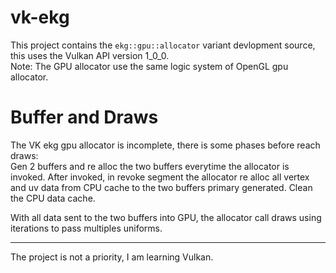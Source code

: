 # vk-ekg

This project contains the `ekg::gpu::allocator` variant devlopment source, this uses the Vulkan API version 1_0_0.  
Note: The GPU allocator use the same logic system of OpenGL gpu allocator.

# Buffer and Draws

The VK ekg gpu allocator is incomplete, there is some phases before reach draws:  
Gen 2 buffers and re alloc the two buffers everytime the allocator is invoked.
After invoked, in revoke segment the allocator re alloc all vertex and uv data from CPU cache to the two buffers primary generated.
Clean the CPU data cache.

With all data sent to the two buffers into GPU, the allocator call draws using iterations to pass multiples uniforms.

---

The project is not a priority, I am learning Vulkan.
